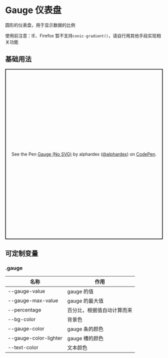 # Gauge 仪表盘

圆形的仪表盘，用于显示数据的比例

使用前注意：IE、Firefox 暂不支持`conic-gradient()`，请自行用其他手段实现相关功能

## 基础用法

<p class="codepen" data-height="545" data-theme-id="dark" data-default-tab="html,result" data-user="alphardex" data-slug-hash="BaydVvQ" style="height: 545px; box-sizing: border-box; display: flex; align-items: center; justify-content: center; border: 2px solid; margin: 1em 0; padding: 1em;" data-pen-title="Gauge (No SVG)">
  <span>See the Pen <a href="https://codepen.io/alphardex/pen/BaydVvQ">
  Gauge (No SVG)</a> by alphardex (<a href="https://codepen.io/alphardex">@alphardex</a>)
  on <a href="https://codepen.io">CodePen</a>.</span>
</p>
<script async src="https://static.codepen.io/assets/embed/ei.js"></script>

## 可定制变量

### .gauge

| 名称                  | 作用                       |
| --------------------- | -------------------------- |
| --gauge-value         | gauge 的值                 |
| --gauge-max-value     | gauge 的最大值             |
| --percentage          | 百分比，根据值自动计算而来 |
| --bg-color            | 背景色                     |
| --gauge-color         | gauge 条的颜色             |
| --gauge-color-lighter | gauge 槽的颜色             |
| --text-color          | 文本颜色                   |
